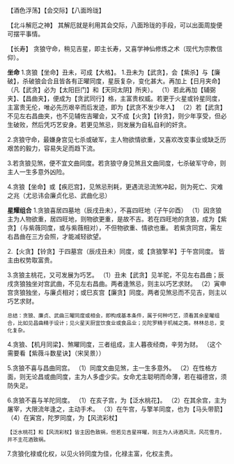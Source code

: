 【酒色浮荡】【会交际】【八面玲珑】

【北斗解厄之神】
其解厄就是利用其会交际，八面玲珑的手段，可以出面周旋便可摆平事情。

【长寿】
贪狼守命，稍见吉星，即主长寿，又喜学神仙修炼之术（现代为宗教信仰）。

**坐命** 1.贪狼【坐命】丑未，可成【大格】。 1.丑未为【武贪】，会【紫杀】与【廉破】，杀破狼会合且皆各有正曜同度，星辰复杂，变化甚大。再加上【日月夹命】（凡【武贪】必为【太阳巨门】和【天同太阴】所夹）。
（1）若此再加【辅弼夹】、【昌曲夹】，便成为【贪武同行】格，主富贵权威。若更于火星或铃星同度，主富贵无伦，唯必先历艰辛而后发迹，即为【武贪不发少年人】
（2）若【武贪】不见左右昌曲夹，也不见辅佐吉曜会，又不成【火贪】【铃贪】，则少年享受，但必生破败，然后凭巧艺安身。若更见煞忌，则发展为自私自利的奸贪。

2.贪狼守命，最嫌身宫见七杀或破军，主人物欲情欲重，又喜欢改变事业或缺乏历艰苦的毅力，容易失足而趋下流。

3.若贪狼见煞，便不宜文曲同度。若贪狼守身见煞且文曲同度，七杀破军守命，则主人一生多意外凶险。

4.贪狼【坐命】或【疾厄宫】，见煞忌刑耗，更遇流忌流煞冲起，则为死亡、灾难之兆（尤忌讳会廉贞化忌、武曲化忌）

**星耀组合** 1.贪狼喜居四墓地（辰戌丑未），不喜四旺地（子午卯酉）
（1）因贪狼主为人物欲重，居四旺地，则物欲更重，是故不吉。若在四旺地的贪狼，成为【紫贪】（与紫薇同度，或与紫薇相对），不但物欲重、情欲也重。
若紫贪同宫，需左右昌曲在三方会照，才能减轻欲望。

2.【火贪】【铃贪】于四墓宫（辰戌丑未）同度，或【贪狼擎羊】于午宫同度。
皆主由权势取富贵。

3.贪狼主桃花，又可发展为巧艺。
（1）丑未【武贪】见羊驼，不见左右昌曲；辰戌贪狼独坐对宫武曲，不见左右昌曲。两者逢煞忌，则主以巧艺求财。
（2）寅申宫贪狼独坐，与廉贞相对；或巳亥宫【廉贪】同度。两者见煞忌而不见吉，则主以巧艺求财。

    总结：贪狼、廉贞、武曲三曜同度或相会，即构成基本条件，属于何种巧艺，须看其余星曜组合，比如见昌曲精于设计；见火星天厨宜饮食业或食品业；见陀罗精于机械之类。林林总总，变化复杂。

4.贪狼、【机月同梁】、煞曜同度，三者组成，主人暮夜经商，辛劳为财。
（这个需要看【紫薇斗数星诀】（宋吴景））

5.贪狼不喜与昌曲同宫。
（1）同度文曲见煞，主一生多意外。
（2）在性格方面，则无论昌或曲同度，主为人多虚少实。女命尤主聪明而命薄，若在福德宫，须防失足。

6.贪狼不喜与羊陀同度。
（1）在亥子宫，为【泛水桃花】。
（2）在其余宫，主为屠宰，大限流年逢之，主动手术。
（3）在午宫，与擎羊同度，也为【马头带箭】
（4）在寅宫，陀罗同度，为【风流彩杖】

    【泛水桃花】和【风流彩杖】皆主因色致祸，但若见吉星祥曜，则主为人诗酒风流，风花雪月，并不主花酒致祸。

7.贪狼化禄或化权，以见火铃同度为佳，化禄主富，化权主贵。
